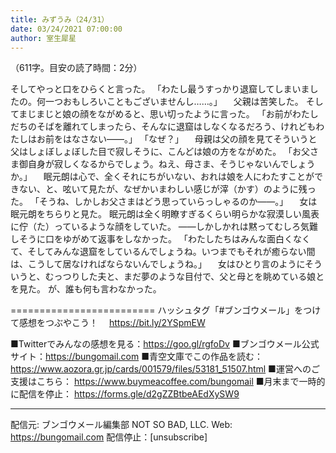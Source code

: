 ```yaml
---
title: みずうみ（24/31）
date: 03/24/2021 07:00:00
author: 室生犀星
---
```


（611字。目安の読了時間：2分）

そしてやっと口をひらくと言った。
「わたし最うすっかり退窟してしまいましたの。何一つおもしろいこともございませんし……。」
　父親は苦笑した。
そしてまじまじと娘の顔をながめると、思い切ったように言った。
「お前がわたしだちのそばを離れてしまったら、そんなに退窟はしなくなるだろう、けれどもわたしはお前をはなさない――。」
「なぜ？」
　母親は父の顔を見てそういうと父はしょぼしょぼした目で寂しそうに、こんどは娘の方をながめた。
「お父さま御自身が寂しくなるからでしょう。ねえ、母さま、そうじゃないんでしょうか。」
　眠元朗は心で、全くそれにちがいない、おれは娘を人にわたすことができない、と、呟いて見たが、なぜかいまわしい感じが滓（かす）のように残った。
「そうね、しかしお父さまはどう思っていらっしゃるのか――。」
　女は眠元朗をちらりと見た。
眠元朗は全く明瞭すぎるくらい明らかな寂漠しい風表に佇（た）っているような顔をしていた。
――しかしかれは黙ってむしろ気難しそうに口をゆがめて返事をしなかった。
「わたしたちはみんな面白くなくて、そしてみんな退窟をしているんでしょうね。いつまでもそれが癒らない間は、こうして居なければならないんでしょうね。」
　女はひとり言のようにそういうと、むっつりした夫と、まだ夢のような目付で、父と母とを眺めている娘とを見た。
が、誰も何も言わなかった。

=========================
ハッシュタグ「#ブンゴウメール」をつけて感想をつぶやこう！　
https://bit.ly/2YSpmEW

■Twitterでみんなの感想を見る：https://goo.gl/rgfoDv
■ブンゴウメール公式サイト：https://bungomail.com
■青空文庫でこの作品を読む：https://www.aozora.gr.jp/cards/001579/files/53181_51507.html
■運営へのご支援はこちら： https://www.buymeacoffee.com/bungomail
■月末まで一時的に配信を停止： https://forms.gle/d2gZZBtbeAEdXySW9

-------
配信元: ブンゴウメール編集部
NOT SO BAD, LLC.
Web: https://bungomail.com
配信停止：[unsubscribe]

